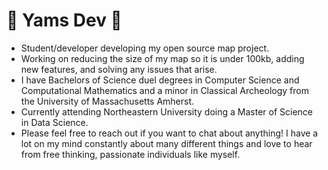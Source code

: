 # 🍠 Yams Dev 🍠
- Student/developer developing my open source map project.
- Working on reducing the size of my map so it is under 100kb, adding new features, and solving any issues that arise.
- I have Bachelors of Science duel degrees in Computer Science and Computational Mathematics and a minor in Classical Archeology from the University of Massachusetts Amherst.
- Currently attending Northeastern University doing a Master of Science in Data Science.
- Please feel free to reach out if you want to chat about anything! I have a lot on my mind constantly about many different things and love to hear from free thinking, passionate individuals like myself.
